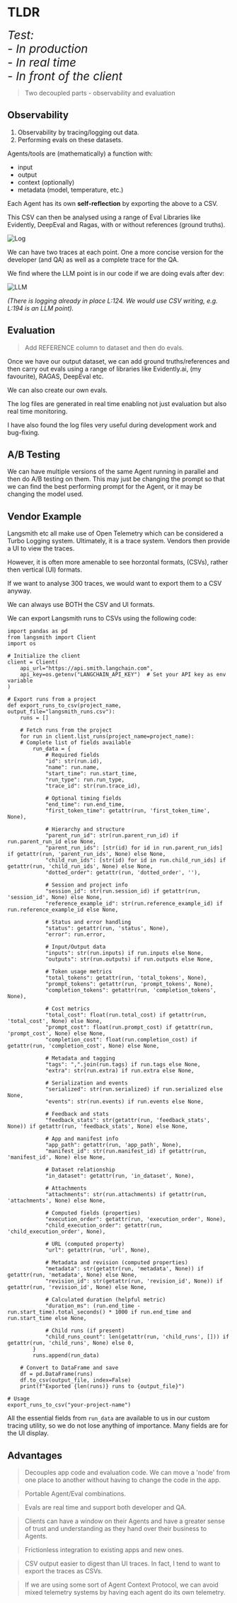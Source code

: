 # TLDR

<div style="font-style:italic;font-size:26px;">
Test:<br>
- In production<br>
- In real time<br>
- In front of the client
</div>

> Two decoupled parts - observability and evaluation

## Observability

1. Observability by tracing/logging out data.
2. Performing evals on these datasets.

Agents/tools are (mathematically) a function with:

- input
- output
- context (optionally)
- metadata (model, temperature, etc.)

Each Agent has its own **self-reflection** by exporting the above to a CSV.

This CSV can then be analysed using a range of Eval Libraries like Evidently, DeepEval and Ragas, with or without references (ground truths).

![Log](./images/example_log_print.png)

We can have two traces at each point. One a more concise version for the developer (and QA) as well as a complete trace for the QA.

We find where the LLM point is in our code if we are doing evals after dev:

![LLM](./images/case_study4/sql-agent-2.png)

*(There is logging already in place L:124. We would use CSV writing, e.g. L:194 is an LLM point).*


## Evaluation

> Add REFERENCE column to dataset and then do evals.

Once we have our output dataset, we can add ground truths/references and then carry out evals using a range of libraries like Evidently.ai, (my favourite), RAGAS, DeepEval etc.

We can also create our own evals.

The log files are generated in real time enabling not just evaluation but also real time monitoring.

I have also found the log files very useful during development work and bug-fixing.


## A/B Testing

We can have multiple versions of the same Agent running in parallel and then do A/B testing on them. This may just be changing the prompt so that we can find the best performing prompt for the Agent, or it may be changing the model used.

## Vendor Example

Langsmith etc all make use of Open Telemetry which can be considered a Turbo Logging system. Ultimately, it is a trace system. Vendors then provide a UI to view the traces.

However, it is often more amenable to see horzontal formats, (CSVs), rather then vertical (UI) formats.

If we want to analyse 300 traces, we would want to export them to a CSV anyway.

We can always use BOTH the CSV and UI formats.

We can export Langsmith runs to CSVs using the following code:

```
import pandas as pd
from langsmith import Client
import os

# Initialize the client
client = Client(
    api_url="https://api.smith.langchain.com",
    api_key=os.getenv("LANGCHAIN_API_KEY")  # Set your API key as env variable
)

# Export runs from a project
def export_runs_to_csv(project_name, output_file="langsmith_runs.csv"):
    runs = []
    
    # Fetch runs from the project
    for run in client.list_runs(project_name=project_name):
    # Complete list of fields available
        run_data = {
            # Required fields
            "id": str(run.id),
            "name": run.name,
            "start_time": run.start_time,
            "run_type": run.run_type,
            "trace_id": str(run.trace_id),
            
            # Optional timing fields
            "end_time": run.end_time,
            "first_token_time": getattr(run, 'first_token_time', None),
            
            # Hierarchy and structure
            "parent_run_id": str(run.parent_run_id) if run.parent_run_id else None,
            "parent_run_ids": [str(id) for id in run.parent_run_ids] if getattr(run, 'parent_run_ids', None) else None,
            "child_run_ids": [str(id) for id in run.child_run_ids] if getattr(run, 'child_run_ids', None) else None,
            "dotted_order": getattr(run, 'dotted_order', ''),
            
            # Session and project info
            "session_id": str(run.session_id) if getattr(run, 'session_id', None) else None,
            "reference_example_id": str(run.reference_example_id) if run.reference_example_id else None,
            
            # Status and error handling
            "status": getattr(run, 'status', None),
            "error": run.error,
            
            # Input/Output data
            "inputs": str(run.inputs) if run.inputs else None,
            "outputs": str(run.outputs) if run.outputs else None,
            
            # Token usage metrics
            "total_tokens": getattr(run, 'total_tokens', None),
            "prompt_tokens": getattr(run, 'prompt_tokens', None),
            "completion_tokens": getattr(run, 'completion_tokens', None),
            
            # Cost metrics
            "total_cost": float(run.total_cost) if getattr(run, 'total_cost', None) else None,
            "prompt_cost": float(run.prompt_cost) if getattr(run, 'prompt_cost', None) else None,
            "completion_cost": float(run.completion_cost) if getattr(run, 'completion_cost', None) else None,
            
            # Metadata and tagging
            "tags": ",".join(run.tags) if run.tags else None,
            "extra": str(run.extra) if run.extra else None,
            
            # Serialization and events
            "serialized": str(run.serialized) if run.serialized else None,
            "events": str(run.events) if run.events else None,
            
            # Feedback and stats
            "feedback_stats": str(getattr(run, 'feedback_stats', None)) if getattr(run, 'feedback_stats', None) else None,
            
            # App and manifest info
            "app_path": getattr(run, 'app_path', None),
            "manifest_id": str(run.manifest_id) if getattr(run, 'manifest_id', None) else None,
            
            # Dataset relationship
            "in_dataset": getattr(run, 'in_dataset', None),
            
            # Attachments
            "attachments": str(run.attachments) if getattr(run, 'attachments', None) else None,
            
            # Computed fields (properties)
            "execution_order": getattr(run, 'execution_order', None),
            "child_execution_order": getattr(run, 'child_execution_order', None),
            
            # URL (computed property)
            "url": getattr(run, 'url', None),
            
            # Metadata and revision (computed properties)
            "metadata": str(getattr(run, 'metadata', None)) if getattr(run, 'metadata', None) else None,
            "revision_id": str(getattr(run, 'revision_id', None)) if getattr(run, 'revision_id', None) else None,
            
            # Calculated duration (helpful metric)
            "duration_ms": (run.end_time - run.start_time).total_seconds() * 1000 if run.end_time and run.start_time else None,
            
            # Child runs (if present)
            "child_runs_count": len(getattr(run, 'child_runs', [])) if getattr(run, 'child_runs', None) else 0,
        }
        runs.append(run_data)
    
    # Convert to DataFrame and save
    df = pd.DataFrame(runs)
    df.to_csv(output_file, index=False)
    print(f"Exported {len(runs)} runs to {output_file}")

# Usage
export_runs_to_csv("your-project-name")
```

All the essential fields from `run_data` are available to us in our custom tracing utility, so we do not lose anything of importance. Many fields are for the UI display.


## Advantages

> Decouples app code and evaluation code. We can move a 'node' from one place to another without having to change the code in the app.

> Portable Agent/Eval combinations.

> Evals are real time and support both developer and QA. 

> Clients can have a window on their Agents and have a greater sense of trust and understanding as they hand over their business to Agents.

> Frictionless integration to existing apps and new ones.

> CSV output easier to digest than UI traces. In fact, I tend to want to export the traces as CSVs.

> If we are using some sort of Agent Context Protocol, we can avoid mixed telemetry systems by having each agent do its own telemetry.

<br>
